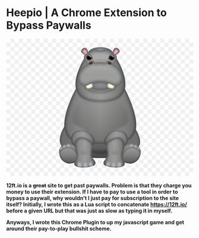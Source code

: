 # Heepio | A Chrome Extension to Bypass Paywalls

![Hippo](bighippo.jpg)

**12ft.io is a ~~great~~ site to get past paywalls. Problem is that they charge you money to use their extension. If I have to pay to use a tool in order to bypass a paywall, why wouldn't I just pay for subscription to the site itself? Initially, I wrote this as a Lua script to concatenate https://12ft.io/ before a given URL but that was just as slow as typing it in myself.**

**Anyways, I wrote this Chrome Plugin to up my javascript game and get around their pay-to-play bullshit scheme.**


